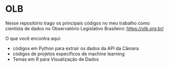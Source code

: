 # OLB

Nesse repositório trago os principais códigos no meu trabalho como cientista de dados no Observatório Legislativo Brasileiro: https://olb.org.br/ 

O que você encontra aqui:
- códigos em Python para extrair os dados da API da Câmara
- códigos de projetos específicos de machine learning 
- Temas em R para Visualização de Dados
